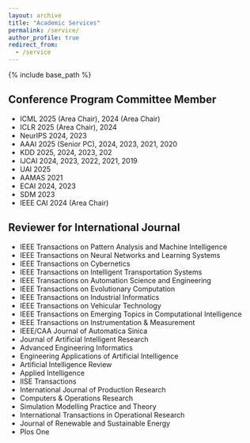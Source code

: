 ```yaml
---
layout: archive
title: "Academic Services"
permalink: /service/
author_profile: true
redirect_from:
  - /service
---
```


{% include base_path %}

Conference Program Committee Member
------
* ICML 2025 (Area Chair), 2024 (Area Chair)
* ICLR 2025 (Area Chair), 2024
* NeurIPS 2024, 2023
* AAAI 2025 (Senior PC), 2024, 2023, 2021, 2020
* KDD 2025, 2024, 2023, 202
* IJCAI 2024, 2023, 2022, 2021, 2019
* UAI 2025
* AAMAS 2021
* ECAI 2024, 2023
* SDM 2023
* IEEE CAI 2024 (Area Chair)

Reviewer for International Journal
------
* IEEE Transactions on Pattern Analysis and Machine Intelligence
* IEEE Transactions on Neural Networks and Learning Systems
* IEEE Transactions on Cybernetics
* IEEE Transactions on Intelligent Transportation Systems
* IEEE Transactions on Automation Science and Engineering
* IEEE Transactions on Evolutionary Computation
* IEEE Transactions on Industrial Informatics
* IEEE Transactions on Vehicular Technology
* IEEE Transactions on Emerging Topics in Computational Intelligence
* IEEE Transactions on Instrumentation & Measurement
* IEEE/CAA Journal of Automatica Sinica
* Journal of Artificial Intelligent Research
* Advanced Engineering Informatics
* Engineering Applications of Artificial Intelligence
* Artificial Intelligence Review
* Applied Intelligence
* IISE Transactions
* International Journal of Production Research
* Computers & Operations Research
* Simulation Modelling Practice and Theory
* International Transactions in Operational Research
* Journal of Renewable and Sustainable Energy
* Plos One
